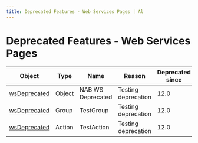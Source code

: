 ```yaml
---
title: Deprecated Features - Web Services Pages | Al
---
```

# Deprecated Features - Web Services Pages

| Object | Type | Name | Reason | Deprecated since |
| ------ | ---- | ---- | ------ | ---------------- |
| [wsDeprecated](ws-page-nab-ws-deprecated/index.md) | Object | NAB WS Deprecated | Testing deprecation | 12.0 |
| [wsDeprecated](ws-page-nab-ws-deprecated/index.md) | Group | TestGroup | Testing deprecation | 12.0 |
| [wsDeprecated](ws-page-nab-ws-deprecated/index.md) | Action | TestAction | Testing deprecation | 12.0 |
